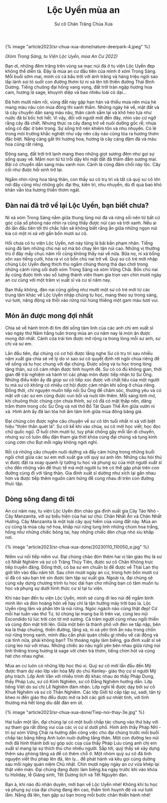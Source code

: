 ﻿---
title: Lộc Uyển mùa an
author: Sư cô Chân Trăng Chùa Xưa
---

{% image "article2023/sr-chua-xua-done/nature-deerpark-4.jpeg" %}

*(Xóm Trong Sáng, tu Viện Lộc Uyển, mùa An Cư 2022)*

Bạn ơi, những đêm trăng trên vùng sa mạc núi đá ở tu viện Lộc Uyển đẹp không thể diễn tả. Đây là mùa an cư đầu tiên của mình ở xóm Trong Sáng. Mỗi buổi sớm mai, mình có cả bầu trời với ánh trăng và hàng triệu ngôi sao lấp lánh soi tỏ suốt con đường thơm từ ni xá lên tới thiền đường Thái Bình Dương. Tiếng chuông đại hồng vang vọng, đất trời tràn ngập hương hoa cam, hương lá sage, khuynh diệp và bao nhiêu loài cỏ dại…

Đã hơn mười năm rồi, vùng đất này gặp hạn hán và thiếu mưa nên mùa hè mang màu nâu còn mùa đông thì xanh thắm. Những ngày hè về, mặt đất và lá cây chuyển dần sang màu nâu, thân cành sẫm lại và khô héo tựa như nước đã bị bốc hơi hết. Vì vậy, đối với người mới đến đây, nhìn vào cứ ngỡ rằng cây đã chết. Nhưng thực ra cây đang trở về nuôi dưỡng gốc rễ; nhựa sống cô đặc ở bên trong. Sự sống trở nên khiêm tốn và nhu nhuyến. Có lẽ trong môi trường khắc nghiệt như vậy nên cây nào cũng tỏa ra hương thơm đặc biệt. Nắng càng gắt thì hương hoa, hương lá cây càng đậm đà và màu hoa cũng rất riêng. 

Đông sang, đất trời trở lạnh mang theo những giọt sương đêm như gọi sự sống quay về. Mầm non từ từ trỗi dậy khi mặt đất đã thấm đẫm sương mai. Bãi cỏ chuyển dần sang màu xanh non. Cành lá cũng đâm chồi nảy lộc. Cây cối như được hồi sinh trở lại. 

Ngắm nhìn rừng hoa tăng thân, con thấy sư cô trụ trì và tất cả quý sư cô lớn nơi đây cũng như những gốc đại thụ, kiên trì, nhu nhuyến, dù đi qua bao khó khăn vẫn tỏa hương thiền thơm ngát. 

## Đàn nai đã trở về lại Lộc Uyển, bạn biết chưa?

Ni xá xóm Trong Sáng nằm giữa thung lũng núi đá và rừng sồi nên từ bất cứ góc cửa sổ phòng nào nhìn ra cũng thấy được núi cao và trời xanh. Nếu ai đó lần đầu tiên tới thì chắc hẳn sẽ không biết rằng ẩn giữa những ngọn núi kia có một ni xá với gần bốn mươi sư cô. 

Hồi chưa có tu viện Lộc Uyển, nơi này từng là bãi bắn phạm nhân. Tiếng súng đã làm những chú nai sợ mà bỏ chạy lên tận núi cao. Những vị thường trú ở đây mấy chục năm rồi cũng không thấy nai về nữa. Bữa nọ, ni xá bỗng xôn xao tiếng cười, hóa ra vì có bốn chú nai trở về. Quý sư cô trẻ mới nhập chúng Lộc Uyển đang thích thú ngắm chúng thong thả dạo chơi trong những cánh rừng sồi dưới xóm Trong Sáng và xóm Vững Chãi. Bốn chú nai ấy cũng được tính vào số lượng thành viên tham gia trọn vẹn chín mươi ngày an cư cùng với một trăm vị xuất sĩ và cư sĩ năm nay. 

Bạn thấy không, đàn nai cũng giống như mười một sư cô trẻ mới từ các trung tâm khác về Lộc Uyển nhập chúng tu học, mang theo sự trong sáng, vui tươi, năng động và thổi vào rừng núi hùng thiêng một gam màu tươi vui. 

## Món ăn được mong đợi nhất

Chia sẻ về hành trình đi tìm đời sống tâm linh của các anh chị em xuất sĩ vào ngày thứ Năm hằng tuần trong mùa an cư năm nay là món ăn được mong đợi nhất. Cánh cửa trái tim được mở rộng ra trong lòng mỗi sư anh, sư chị và sư em.

Lần đầu tiên, đại chúng có cơ hội được lắng nghe Sư cô trụ trì sau nhiều năm xuất gia chia sẻ về lý do vì sao sư cô quyết định rời ngôi chùa riêng để về sống và tu học chung với đại chúng. Được sống và tu học trong lòng tăng thân, sư cô cảm nhận được tình huynh đệ. Sư cô có đủ không gian, thời gian để trải nghiệm và hành trì các pháp môn được tiếp nhận từ Sư Ông. Những điều kiện ấy đã giúp sư cô tiếp xúc được với chất liệu của một người tu mà sư cô không có nhiều cơ hội được cảm nhận khi sống ở chùa riêng. Đồng thời, chí nguyện muốn tiếp nối Sư Ông để chăm sóc, thương yêu và có mặt với các sư em cũng được vun bồi và nuôi lớn thêm. Mỗi sáng tinh mơ, khi chuông thức chúng còn chưa thỉnh, sư cô đã có mặt thắp nến, dâng trầm thơm trong cốc Sư Ông và nơi thờ Bồ Tát Quan Thế Âm giữa vườn ni xá. Hình ảnh ấy đã lan tỏa hơi ấm tâm linh giữa mùa đông băng giá. 

Đại chúng còn được nghe câu chuyện về sư cô lớn tuổi nhất ni xá với biệt hiệu “thiên thần quét lá”. Sư cô kể khi vào chùa, sư cô mới học viết, học đọc chữ quốc ngữ. Ở tuổi chín mươi tư, tuy phải chống gậy mỗi lần di chuyển, nhưng sư cô luôn đều đặn tham gia thời khóa cùng đại chúng và tụng kinh cúng cơm cho Bụt mỗi ngày không ngơi nghỉ. 

Rồi cả những câu chuyện nuôi dưỡng và đầy cảm hứng trong những buổi ngồi chơi giữa các sư em mới xuất gia với quý sư anh lớn. Những câu hỏi thú vị được đặt ra xoay quanh lý tưởng tu học và phụng sự của một người xuất sĩ cho đến những vấn đề thực tế mà một người tu trẻ có thể gặp phải trên con đường cùng đi với tăng thân. Gia đình xuất sĩ dường như xích lại gần nhau hơn và được tiếp thêm nguồn cảm hứng để cùng nhau đi trên con đường thực tập. 

## Dòng sông đang đi tới

An cư năm nay, tu viện Lộc Uyển đón chào gia đình xuất gia Cây Táo Nhỏ - Cây Manzanita, với sự biểu hiện của hai sư chú: Chân Nhất Ấn và Chân Nhất Hướng. Cây Manzanita là một loài cây quý hiếm của vùng đất này. Mùa an cư cũng là mùa cây nở hoa, khắp núi rừng lung linh những chùm hoa trắng, hồng như những chiếc bông tai, hay những chiếc đèn chụp nhỏ xíu khắp nơi. 

{% image "article2023/sr-chua-xua-done/20230110_110050_e.jpg" %}

Niềm vui nối tiếp niềm vui. Đại chúng chào đón thêm hai vị tân giáo thọ là sư cô Nhất Nghiêm và sư cô Trăng Thủy Tiên, được sư cô Chân Không trực tiếp truyền đăng. Đồng thời, có ba sư em chuẩn bị để được về Thái Lan thọ giới lớn vào đầu năm tới. Sau chín mươi ngày an cư, trong hơn bốn mươi cư sĩ đã có sáu bạn trẻ xin được làm tập sự xuất gia. Ngoài ra, đại chúng sẽ cùng xây dựng chương trình tu học dài hạn cho những bạn có tâm muốn tu học và phụng sự dưới hình thức cư sĩ tại tu viện. 

Khi nào bạn đến tu viện Lộc Uyển, mình sẽ cùng đi leo núi để ngắm bình minh lên và đón hoàng hôn về hay chỉ là tận hưởng mây trời bao la. Lộc Uyển rộng lắm và phần lớn là núi rừng. Ngóc ngách nào cũng thật đẹp! Cứ mỗi hai tuần vào thứ Tư, tứ chúng lại mang ba lô trên vai, cùng leo núi Escondido từ lúc trời còn tờ mờ sương. Cả trăm người cùng nhau ngồi thiền và cùng đón mặt trời lên. Giữa một bên là thành phố với đèn xe tấp nập, bên kia là tháp chuông, thiền đường, tăng xá, ni xá yên tĩnh ẩn náu trong chốn núi rừng trong xanh, mình đâu cần phải quán chiếu gì nhiều về cái động và cái tĩnh nữa, phải không bạn? Thi thoảng ngày làm biếng, gia đình xuất sĩ sẽ cùng leo núi với nhau. Những chiếc áo nâu ngồi yên bên nhau giữa rừng núi linh thiêng trong hương lá sage với chén trà thơm, tiếng chim hót và cùng hát cho nhau nghe.

Mùa an cư luôn có những lớp học thú vị. Quý sư cô mới lần đầu đến Mỹ được tham dự vào lớp văn hóa Mỹ do chú Kenley- giáo thọ cư sĩ người Mỹ phụ trách. Lớp Anh Văn với nhiều trình độ khác nhau do thầy Pháp Dung, thầy Pháp Lưu, sư cô Kính Nghiêm, sư cô Đẳng Nghiêm hướng dẫn. Lớp tiếng Việt do sư chị Lễ Nghiêm đảm nhận. Lớp nghi lễ được dạy bởi sư cô Khuê Nghiêm và sư cô Thần Nghiêm. Các lớp Giới từ cấp tập sự, sadi, tân tỳ kheo ni đến giáo thọ đều được mở ra bởi các giới sư nhiệt tình, với tình thương mà hết lòng dìu dắt đàn em út. 

{% image "article2023/sr-chua-xua-done/Tiep-noi-thay-3e.jpg" %}

Hai tuần một lần, đại chúng lại có một buổi chấp tác chung vào thứ bảy với sự tham gia rất đông vui của các vị cư sĩ dưới phố. Hình ảnh thầy Pháp Nhĩ - tri sự xóm Vững Chãi ra hướng dẫn công việc cho đại chúng trước mỗi buổi chấp tác bằng tiếng Anh luôn nuôi dưỡng tăng thân. Một con đường leo núi mới đã hình thành bởi sự góp sức của của thầy Pháp Lưu cùng anh chị em xuất sĩ mang lại sự thích thú cho nhiều người. Sắp tới, quý thầy sẽ xây dựng thêm sáu phòng tăng xá để có thêm chỗ ở. Một nhóm quý sư cô đã tình nguyện viết thư pháp lên đá, lên ly… để phát hành và kêu gọi cúng dường sau mỗi ngày quán niệm Chủ nhật. Chín mươi ngày ngày an cư vừa khép lại thật viên mãn. Đại chúng đang được làm biếng ba ngày trước khi vào khóa tu Holiday, lễ Giáng sinh, Tết Dương lịch và Tết Nguyên đán. 

Bạn à, khi nào đủ nhân duyên, mời bạn về Lộc Uyển nhé! Không khí tu học và phụng sự của đại chúng đang lên cao, thấm tình huynh đệ và vui tươi lắm. Nắng đã lên, hẹn gặp sư bạn trong mỗi bước chân thiền hành nhé! 
